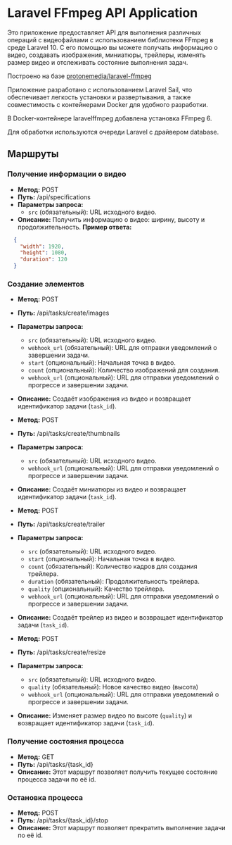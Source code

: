 # Laravel FFmpeg API Application

Это приложение предоставляет API для выполнения различных операций с видеофайлами с использованием библиотеки FFmpeg в среде Laravel 10. С его помощью вы можете получать информацию о видео, создавать изображения, миниатюры, трейлеры, изменять размер видео и отслеживать состояние выполнения задач.

Построено на базе [protonemedia/laravel-ffmpeg](https://github.com/protonemedia/laravel-FFmpeg)

Приложение разработано с использованием Laravel Sail, что обеспечивает легкость установки и развертывания, а также совместимость с контейнерами Docker для удобного разработки.

В Docker-контейнере laravelffmpeg добавлена установка FFmpeg 6.

Для обработки используются очереди Laravel с драйвером database.


## Маршруты

### Получение информации о видео
- **Метод:** POST
- **Путь:** /api/specifications
- **Параметры запроса:**
  - `src` (обязательный): URL исходного видео.
- **Описание:** Получить информацию о видео: ширину, высоту и продолжительность.
  **Пример ответа:**
```json
  {
    "width": 1920,
    "height": 1080,
    "duration": 120
  }
```


### Создание элементов

- **Метод:** POST
- **Путь:** /api/tasks/create/images
- **Параметры запроса:**
  - `src` (обязательный): URL исходного видео.
  - `webhook_url` (обязательный): URL для отправки уведомлений о завершении задачи.
  - `start` (опциональный): Начальная точка в видео.
  - `count` (опциональный): Количество изображений для создания.
  - `webhook_url` (опциональный): URL для отправки уведомлений о прогрессе и завершении задачи.
- **Описание:** Создаёт изображения из видео и возвращает идентификатор задачи (`task_id`).

- **Метод:** POST
- **Путь:** /api/tasks/create/thumbnails
- **Параметры запроса:**
  - `src` (обязательный): URL исходного видео.
  - `webhook_url` (опциональный): URL для отправки уведомлений о прогрессе и завершении задачи.
- **Описание:** Создаёт миниатюры из видео и возвращает идентификатор задачи (`task_id`).

- **Метод:** POST
- **Путь:** /api/tasks/create/trailer
- **Параметры запроса:**
  - `src` (обязательный): URL исходного видео.
  - `start` (опциональный): Начальная точка в видео.
  - `count` (обязательный): Количество кадров для создания трейлера.
  - `duration` (обязательный): Продолжительность трейлера.
  - `quality` (опциональный): Качество трейлера.
  - `webhook_url` (опциональный): URL для отправки уведомлений о прогрессе и завершении задачи.
- **Описание:** Создаёт трейлер из видео и возвращает идентификатор задачи (`task_id`).

- **Метод:** POST
- **Путь:** /api/tasks/create/resize
- **Параметры запроса:**
  - `src` (обязательный): URL исходного видео.
  - `quality` (обязательный): Новое качество видео (высота)
  - `webhook_url` (опциональный): URL для отправки уведомлений о прогрессе и завершении задачи.
- **Описание:** Изменяет размер видео по высоте (`quality`) и возвращает идентификатор задачи (`task_id`).


### Получение состояния процесса
- **Метод:** GET
- **Путь:** /api/tasks/{task_id}
- **Описание:** Этот маршрут позволяет получить текущее состояние процесса задачи по её id.

### Остановка процесса
- **Метод:** POST
- **Путь:** /api/tasks/{task_id}/stop
- **Описание:** Этот маршрут позволяет прекратить выполнение задачи по её id.
